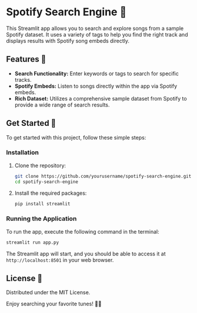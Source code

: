 # Spotify Search Engine 🎵

This Streamlit app allows you to search and explore songs from a sample Spotify dataset. It uses a variety of tags to help you find the right track and displays results with Spotify song embeds directly.

## Features 🌟

- **Search Functionality:** Enter keywords or tags to search for specific tracks.
- **Spotify Embeds:** Listen to songs directly within the app via Spotify embeds.
- **Rich Dataset:** Utilizes a comprehensive sample dataset from Spotify to provide a wide range of search results.

## Get Started 🚀

To get started with this project, follow these simple steps:

### Installation

1. Clone the repository:

   ```bash
   git clone https://github.com/yourusername/spotify-search-engine.git
   cd spotify-search-engine
   ```

2. Install the required packages:

   ```bash
   pip install streamlit
   ```

### Running the Application

To run the app, execute the following command in the terminal:

```bash
streamlit run app.py
```

The Streamlit app will start, and you should be able to access it at `http://localhost:8501` in your web browser.


## License 📜

Distributed under the MIT License.


Enjoy searching your favorite tunes! 🎉🎶

